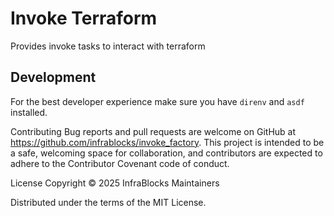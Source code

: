 # Invoke Terraform

Provides invoke tasks to interact with terraform

## Development

For the best developer experience make sure you have `direnv` and `asdf` installed.

Contributing
Bug reports and pull requests are welcome on GitHub at https://github.com/infrablocks/invoke_factory.
This project is intended to be a safe, welcoming space for collaboration, and contributors are expected to adhere to the
Contributor Covenant code of conduct.

License
Copyright © 2025 InfraBlocks Maintainers

Distributed under the terms of the MIT License.
